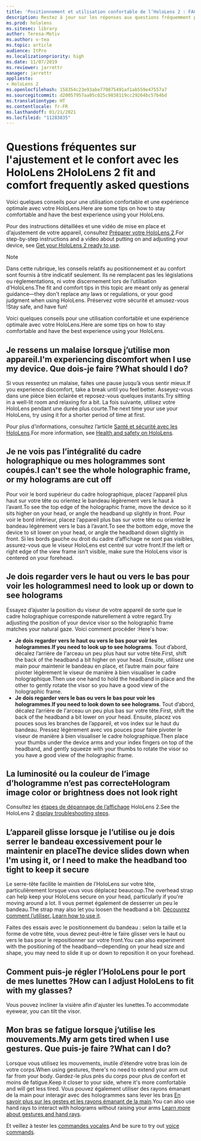 ```yaml
---
title: 'Positionnement et utilisation confortable de l’HoloLens 2 : FAQ'
description: Restez à jour sur les réponses aux questions fréquemment posées sur l’ajustement de votre HoloLens 2 et profitez confortablement des expériences de reality mixed.
ms.prod: hololens
ms.sitesec: library
author: Teresa-Motiv
ms.author: v-tea
ms.topic: article
audience: ItPro
ms.localizationpriority: high
ms.date: 11/07/2019
ms.reviewer: jarrettr
manager: jarrettr
appliesto:
- HoloLens 2
ms.openlocfilehash: 158354c23e93abe770875491af1ab559e47557a7
ms.sourcegitcommit: d20057957aa05c025c9838119cc29264bc57b4bd
ms.translationtype: HT
ms.contentlocale: fr-FR
ms.lasthandoff: 01/21/2021
ms.locfileid: "11283835"
---
```

# <span data-ttu-id="c280c-103">Questions fréquentes sur l'ajustement et le confort avec les HoloLens 2</span><span class="sxs-lookup"><span data-stu-id="c280c-103">HoloLens 2 fit and comfort frequently asked questions</span></span>

<span data-ttu-id="c280c-104">Voici quelques conseils pour une utilisation confortable et une expérience optimale avec votre HoloLens.</span><span class="sxs-lookup"><span data-stu-id="c280c-104">Here are some tips on how to stay comfortable and have the best experience using your HoloLens.</span></span>

<span data-ttu-id="c280c-105">Pour des instructions détaillées et une vidéo de mise en place et d’ajustement de votre appareil, consultez [Préparer votre HoloLens 2](hololens2-setup.md).</span><span class="sxs-lookup"><span data-stu-id="c280c-105">For step-by-step instructions and a video about putting on and adjusting your device, see [Get your HoloLens 2 ready to use](hololens2-setup.md).</span></span>

> [!NOTE]
> <span data-ttu-id="c280c-106">Dans cette rubrique, les conseils relatifs au positionnement et au confort sont fournis à titre indicatif seulement. Ils ne remplacent pas les législations ou réglementations, ni votre discernement lors de l’utilisation d’HoloLens.</span><span class="sxs-lookup"><span data-stu-id="c280c-106">The fit and comfort tips in this topic are meant only as general guidance&mdash;they don't replace any laws or regulations, or your good judgment when using HoloLens.</span></span> <span data-ttu-id="c280c-107">Préservez votre sécurité et amusez-vous !</span><span class="sxs-lookup"><span data-stu-id="c280c-107">Stay safe, and have fun!</span></span>

<span data-ttu-id="c280c-108">Voici quelques conseils pour une utilisation confortable et une expérience optimale avec votre HoloLens.</span><span class="sxs-lookup"><span data-stu-id="c280c-108">Here are some tips on how to stay comfortable and have the best experience using your HoloLens.</span></span>

## <span data-ttu-id="c280c-109">Je ressens un malaise lorsque j’utilise mon appareil.</span><span class="sxs-lookup"><span data-stu-id="c280c-109">I'm experiencing discomfort when I use my device.</span></span> <span data-ttu-id="c280c-110">Que dois-je faire ?</span><span class="sxs-lookup"><span data-stu-id="c280c-110">What should I do?</span></span>

<span data-ttu-id="c280c-111">Si vous ressentez un malaise, faites une pause jusqu’à vous sentir mieux.</span><span class="sxs-lookup"><span data-stu-id="c280c-111">If you experience discomfort, take a break until you feel better.</span></span> <span data-ttu-id="c280c-112">Asseyez-vous dans une pièce bien éclairée et reposez-vous quelques instants.</span><span class="sxs-lookup"><span data-stu-id="c280c-112">Try sitting in a well-lit room and relaxing for a bit.</span></span> <span data-ttu-id="c280c-113">La fois suivante, utilisez votre HoloLens pendant une durée plus courte.</span><span class="sxs-lookup"><span data-stu-id="c280c-113">The next time your use your HoloLens, try using it for a shorter period of time at first.</span></span>

<span data-ttu-id="c280c-114">Pour plus d’informations, consultez l’article [Santé et sécurité avec les HoloLens](https://go.microsoft.com/fwlink/p/?LinkId=746661).</span><span class="sxs-lookup"><span data-stu-id="c280c-114">For more information, see [Health and safety on HoloLens](https://go.microsoft.com/fwlink/p/?LinkId=746661).</span></span>

## <span data-ttu-id="c280c-115">Je ne vois pas l’intégralité du cadre holographique ou mes hologrammes sont coupés.</span><span class="sxs-lookup"><span data-stu-id="c280c-115">I can't see the whole holographic frame, or my holograms are cut off</span></span>

<span data-ttu-id="c280c-116">Pour voir le bord supérieur du cadre holographique, placez l’appareil plus haut sur votre tête ou orientez le bandeau légèrement vers le haut à l’avant.</span><span class="sxs-lookup"><span data-stu-id="c280c-116">To see the top edge of the holographic frame, move the device so it sits higher on your head, or angle the headband up slightly in front.</span></span> <span data-ttu-id="c280c-117">Pour voir le bord inférieur, placez l’appareil plus bas sur votre tête ou orientez le bandeau légèrement vers le bas à l’avant.</span><span class="sxs-lookup"><span data-stu-id="c280c-117">To see the bottom edge, move the device to sit lower on your head, or angle the headband down slightly in front.</span></span> <span data-ttu-id="c280c-118">Si les bords gauche ou droit du cadre d’affichage ne sont pas visibles, assurez-vous que le viseur HoloLens est centré sur votre front.</span><span class="sxs-lookup"><span data-stu-id="c280c-118">If the left or right edge of the view frame isn't visible, make sure the HoloLens visor is centered on your forehead.</span></span>

## <span data-ttu-id="c280c-119">Je dois regarder vers le haut ou vers le bas pour voir les hologrammes</span><span class="sxs-lookup"><span data-stu-id="c280c-119">I need to look up or down to see holograms</span></span>

<span data-ttu-id="c280c-120">Essayez d’ajuster la position du viseur de votre appareil de sorte que le cadre holographique corresponde naturellement à votre regard.</span><span class="sxs-lookup"><span data-stu-id="c280c-120">Try adjusting the position of your device visor so the holographic frame matches your natural gaze.</span></span> <span data-ttu-id="c280c-121">Voici comment procéder :</span><span class="sxs-lookup"><span data-stu-id="c280c-121">Here's how:</span></span>

- <span data-ttu-id="c280c-122">**Je dois regarder vers le haut ou vers le bas pour voir les hologrammes**.</span><span class="sxs-lookup"><span data-stu-id="c280c-122">**If you need to look up to see holograms**.</span></span> <span data-ttu-id="c280c-123">Tout d’abord, décalez l’arrière de l'arceau un peu plus haut sur votre tête.</span><span class="sxs-lookup"><span data-stu-id="c280c-123">First, shift the back of the headband a bit higher on your head.</span></span> <span data-ttu-id="c280c-124">Ensuite, utilisez une main pour maintenir le bandeau en place, et l’autre main pour faire pivoter légèrement le viseur de manière à bien visualiser le cadre holographique.</span><span class="sxs-lookup"><span data-stu-id="c280c-124">Then use one hand to hold the headband in place and the other to gently rotate the visor so you have a good view of the holographic frame.</span></span>
- <span data-ttu-id="c280c-125">**Je dois regarder vers le bas ou vers le bas pour voir les hologrammes**.</span><span class="sxs-lookup"><span data-stu-id="c280c-125">**If you need to look down to see holograms**.</span></span> <span data-ttu-id="c280c-126">Tout d’abord, décalez l’arrière de l'arceau un peu plus bas sur votre tête.</span><span class="sxs-lookup"><span data-stu-id="c280c-126">First, shift the back of the headband a bit lower on your head.</span></span> <span data-ttu-id="c280c-127">Ensuite, placez vos pouces sous les branches de l’appareil, et vos index sur le haut du bandeau. Pressez légèrement avec vos pouces pour faire pivoter le viseur de manière à bien visualiser le cadre holographique.</span><span class="sxs-lookup"><span data-stu-id="c280c-127">Then place your thumbs under the device arms and your index fingers on top of the headband, and gently squeeze with your thumbs to rotate the visor so you have a good view of the holographic frame.</span></span>

## <span data-ttu-id="c280c-128">La luminosité ou la couleur de l’image d’hologramme n’est pas correcte</span><span class="sxs-lookup"><span data-stu-id="c280c-128">Hologram image color or brightness does not look right</span></span>

<span data-ttu-id="c280c-129">Consultez les [étapes de dépannage de l’affichage](hololens2-display.md) HoloLens 2.</span><span class="sxs-lookup"><span data-stu-id="c280c-129">See the HoloLens 2 [display troubleshooting steps](hololens2-display.md).</span></span>

## <span data-ttu-id="c280c-130">L’appareil glisse lorsque je l’utilise ou je dois serrer le bandeau excessivement pour le maintenir en place</span><span class="sxs-lookup"><span data-stu-id="c280c-130">The device slides down when I'm using it, or I need to make the headband too tight to keep it secure</span></span>

<span data-ttu-id="c280c-131">Le serre-tête facilite le maintien de l’HoloLens sur votre tête, particulièrement lorsque vous vous déplacez beaucoup.</span><span class="sxs-lookup"><span data-stu-id="c280c-131">The overhead strap can help keep your HoloLens secure on your head, particularly if you're moving around a lot.</span></span> <span data-ttu-id="c280c-132">Il vous permet également de desserrer un peu le bandeau.</span><span class="sxs-lookup"><span data-stu-id="c280c-132">The strap may also let you loosen the headband a bit.</span></span> <span data-ttu-id="c280c-133">[Découvrez comment l’utiliser.](hololens2-setup.md#adjust-fit).</span><span class="sxs-lookup"><span data-stu-id="c280c-133">[Learn how to use it](hololens2-setup.md#adjust-fit).</span></span>

<span data-ttu-id="c280c-134">Faites des essais avec le positionnement du bandeau : selon la taille et la forme de votre tête, vous devrez peut-être le faire glisser vers le haut ou vers le bas pour le repositionner sur votre front.</span><span class="sxs-lookup"><span data-stu-id="c280c-134">You can also experiment with the positioning of the headband&mdash;depending on your head size and shape, you may need to slide it up or down to reposition it on your forehead.</span></span>

## <span data-ttu-id="c280c-135">Comment puis-je régler l’HoloLens pour le port de mes lunettes ?</span><span class="sxs-lookup"><span data-stu-id="c280c-135">How can I adjust HoloLens to fit with my glasses?</span></span>

<span data-ttu-id="c280c-136">Vous pouvez incliner la visière afin d'ajuster les lunettes.</span><span class="sxs-lookup"><span data-stu-id="c280c-136">To accommodate eyewear, you can tilt the visor.</span></span>

## <span data-ttu-id="c280c-137">Mon bras se fatigue lorsque j’utilise les mouvements.</span><span class="sxs-lookup"><span data-stu-id="c280c-137">My arm gets tired when I use gestures.</span></span> <span data-ttu-id="c280c-138">Que puis-je faire ?</span><span class="sxs-lookup"><span data-stu-id="c280c-138">What can I do?</span></span>

<span data-ttu-id="c280c-139">Lorsque vous utilisez les mouvements, inutile d’étendre votre bras loin de votre corps.</span><span class="sxs-lookup"><span data-stu-id="c280c-139">When using gestures, there's no need to extend your arm out far from your body.</span></span> <span data-ttu-id="c280c-140">Gardez-le plus près du corps pour plus de confort et moins de fatigue.</span><span class="sxs-lookup"><span data-stu-id="c280c-140">Keep it closer to your side, where it's more comfortable and will get less tired.</span></span> <span data-ttu-id="c280c-141">Vous pouvez également utiliser des rayons émanant de la main pour interagir avec des hologrammes sans lever les bras [En savoir plus sur les gestes et les rayons émanant de la main](hololens2-basic-usage.md#the-hand-tracking-frame).</span><span class="sxs-lookup"><span data-stu-id="c280c-141">You can also use hand rays to interact with holograms without raising your arms [Learn more about gestures and hand rays](hololens2-basic-usage.md#the-hand-tracking-frame).</span></span>

<span data-ttu-id="c280c-142">Et veillez à tester les [commandes vocales](hololens-cortana.md).</span><span class="sxs-lookup"><span data-stu-id="c280c-142">And be sure to try out [voice commands](hololens-cortana.md).</span></span>
